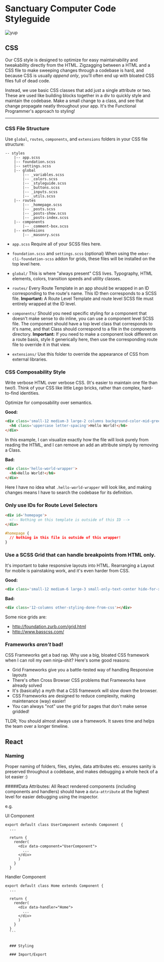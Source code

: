 # Sanctuary Computer Code Styleguide

![yup](http://i.giphy.com/xTiTntB8WSMsSDZIDm.gif)

## CSS


Our CSS style is designed to optimize for easy maintainability and
tweakability directly from the HTML.  Zigzagging between a HTML and
a CSS file to make sweeping changes through a codebase is hard, and
because CSS is usually *append only*, you'll often end up with bloated
CSS files full of dead code.

Instead, we use basic CSS classes that add just a single attribute or
two.  These are used like building blocks together in a div to quickly
style and maintain the codebase.  Make a small change to a class, and 
see that change propagate neatly throughout your app.  It's the Functional
Programmer's approach to styling!

---

### CSS File Structure

Use `global`, `routes`, `components`, and `extensions` folders in your
CSS file structure:

```
-- styles
    |-- app.scss
    |-- foundation.scss
    |-- settings.scss
    |-- global
        |-- _variables.scss
        |-- _colors.scss
        |-- _styleguide.scss
        |-- _buttons.scss
        |-- _inputs.scss
        |-- _utils.scss
    |-- routes
        |-- _homepage.scss
        |-- _posts.scss
        |-- _posts-show.scss
        |-- _posts-index.scss
    |-- components
        |-- _comment-box.scss
    |-- extensions
        |-- _masonry.scss
```

- `app.scss`
    Require all of your SCSS files here.

- `foundation.scss` and `settings.scss` (optional)
    When using the `ember-cli-foundation-scss` addon for grids, 
    these files will be installed on the top level here.

- `global/`
    This is where "always present" CSS lives.  Typography, HTML
    elements, colors, transition speeds and utility classes.

- `routes/`
    Every Route Template in an app should be wrapped in an ID
    corresponding to the route's name.  This ID then corresponds
    to a SCSS file.  **Important:** A Route Level Template and 
    route level SCSS file must entirely wrapped at the ID level.

- `components/`
    Should you need specific styling for a component that doesn't
    make sense to do inline, you can use a component level SCSS file.
    The component should have a top level class that corresponds to it's
    name, and that Class should correspond to a file in the
    components directory.  **Important:** If you need to make a 
    component look different on a route basis, style it generically here,
    then use the corresponding route file to override it in that view.

- `extensions/`
    Use this folder to override the appearance of CSS from external
    libraries.

### CSS Composability Style

Write verbose HTML over verbose CSS.  (It's easier to maintain one
file than two!).  Think of your CSS like little Lego bricks, rather
than complex, hard-to-find identities.

Optimize for composability over semantics.

**Good:**
```html
<div class='small-12 medium-3 large-2 columns background-color-mid-green padding-top text-center'>
  <h6 class='uppercase letter-spacing'>Hello World!</h6>
</div>
```

In this example, I can visualize exactly how the file will look purely from
reading the HTML, and I can remove an add an attribute simply by removing a
Class.

**Bad:**

```html
<div class='hello-world-wrapper'>
  <h6>Hello World!</h6>
</div>
```

Here I have no idea what `.hello-world-wrapper` will look like, and making
changes means I have to search the codebase for its definition.

### Only use IDs for Route Level Selectors

```html
<div id='homepage'>
  <!-- Nothing on this template is outside of this ID -->
</div>
```

```css
#homepage {
  // Nothing in this file is outside of this wrapper!
}
```

### Use a SCSS Grid that can handle breakpoints from HTML only.

It's important to bake responsive layouts into HTML.  Rearranging a
Layout for mobile is painstaking work, and it's even harder from CSS.

**Good:**
```html
<div class='small-12 medium-6 large-3 small-only-text-center hide-for-xlarge-up columns'></div>
```

**Bad:**
```html
<div class='12-columns other-styling-done-from-css'></div>
```

Some nice grids are:
- http://foundation.zurb.com/grid.html
- http://www.basscss.com/

### Frameworks *aren't* bad!

CSS Frameworks get a bad rap.  Why use a big, bloated CSS framework
when I can roll my own ninja-shit?  Here's some good reasons:

- Grid Frameworks give you a battle-tested way of handling Responsive layouts
- There's often Cross Browser CSS problems that Frameworks have already solved
- It's (basically) a myth that a CSS framework will slow down the browser.
- CSS Frameworks are designed to reduce complexity, making maintenance (way) easier!
- You can always "not" use the grid for pages that don't make sense gridded!

TLDR; You should almost always use a framework.  It saves time and helps
the team over a longer timeline.

## React

### Naming

Proper naming of folders, files, styles, data attributes etc. ensures
sanity is preserved throughout a codebase, and makes debugging a whole heck of a lot easier :)

#####Data Attributes:
All React rendered components (including components and handlers) should have a `data-attribute` at the highest level for easier debugging using the inspector.

e.g.

UI Component
```
export default class UserComponent extends Component {
  ...

  return {
    render(
      <div data-component="UserComponent">
        ...
      </div>
      )
    }
  }
  ```

  Handler Component
  ```
  export default class Home extends Component {
    ...

    return {
      render(
        <div data-handler="Home">
          ...
        </div>
        )
      }
    }
    ```


    ### Styling

    ### Import/Export


